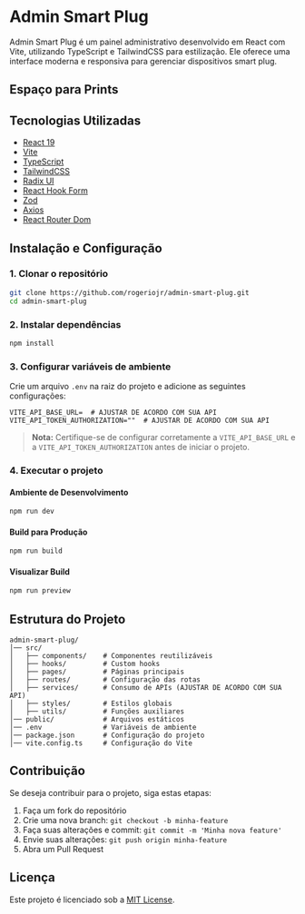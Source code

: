 # Admin Smart Plug

Admin Smart Plug é um painel administrativo desenvolvido em React com Vite, utilizando TypeScript e TailwindCSS para estilização. Ele oferece uma interface moderna e responsiva para gerenciar dispositivos smart plug.

## Espaço para Prints



## Tecnologias Utilizadas

- [React 19](https://react.dev/)
- [Vite](https://vitejs.dev/)
- [TypeScript](https://www.typescriptlang.org/)
- [TailwindCSS](https://tailwindcss.com/)
- [Radix UI](https://www.radix-ui.com/)
- [React Hook Form](https://react-hook-form.com/)
- [Zod](https://zod.dev/)
- [Axios](https://axios-http.com/)
- [React Router Dom](https://reactrouter.com/)

## Instalação e Configuração

### 1. Clonar o repositório
```sh
git clone https://github.com/rogeriojr/admin-smart-plug.git
cd admin-smart-plug
```

### 2. Instalar dependências
```sh
npm install
```

### 3. Configurar variáveis de ambiente
Crie um arquivo `.env` na raiz do projeto e adicione as seguintes configurações:

```env
VITE_API_BASE_URL=  # AJUSTAR DE ACORDO COM SUA API
VITE_API_TOKEN_AUTHORIZATION=""  # AJUSTAR DE ACORDO COM SUA API
```

> **Nota:** Certifique-se de configurar corretamente a `VITE_API_BASE_URL` e a `VITE_API_TOKEN_AUTHORIZATION` antes de iniciar o projeto.

### 4. Executar o projeto

#### Ambiente de Desenvolvimento
```sh
npm run dev
```

#### Build para Produção
```sh
npm run build
```

#### Visualizar Build
```sh
npm run preview
```

## Estrutura do Projeto

```
admin-smart-plug/
│── src/
│   ├── components/    # Componentes reutilizáveis
│   ├── hooks/         # Custom hooks
│   ├── pages/         # Páginas principais
│   ├── routes/        # Configuração das rotas
│   ├── services/      # Consumo de APIs (AJUSTAR DE ACORDO COM SUA API)
│   ├── styles/        # Estilos globais
│   ├── utils/         # Funções auxiliares
│── public/            # Arquivos estáticos
│── .env               # Variáveis de ambiente
│── package.json       # Configuração do projeto
│── vite.config.ts     # Configuração do Vite
```

## Contribuição

Se deseja contribuir para o projeto, siga estas etapas:
1. Faça um fork do repositório
2. Crie uma nova branch: `git checkout -b minha-feature`
3. Faça suas alterações e commit: `git commit -m 'Minha nova feature'`
4. Envie suas alterações: `git push origin minha-feature`
5. Abra um Pull Request

## Licença

Este projeto é licenciado sob a [MIT License](LICENSE).

